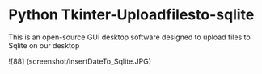 # Python Tkinter-Uploadfilesto-sqlite
This is an open-source GUI desktop software designed to upload files to Sqlite on our desktop

![88] (screenshot/insertDateTo_Sqlite.JPG)
